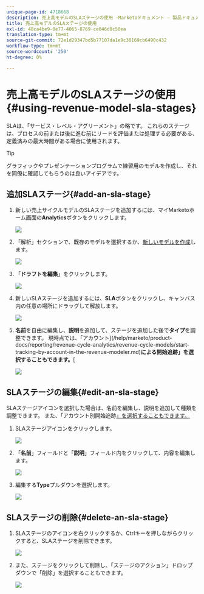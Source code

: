 ```yaml
---
unique-page-id: 4718668
description: 売上高モデルのSLAステージの使用 —Marketoドキュメント — 製品ドキュメント
title: 売上高モデルのSLAステージの使用
exl-id: 48ca4be9-0e77-4065-8769-ce046d0c50ea
translation-type: tm+mt
source-git-commit: 72e1d29347bd5b77107da1e9c30169cb6490c432
workflow-type: tm+mt
source-wordcount: '250'
ht-degree: 0%

---
```


# 売上高モデルのSLAステージの使用{#using-revenue-model-sla-stages}

SLAは、「サービス・レベル・アグリーメント」の略です。 これらのステージは、プロセスの前または後に進む前にリードを評価または処理する必要がある、定義済みの最大時間がある場合に使用されます。

>[!TIP]
>
>グラフィックやプレゼンテーションプログラムで練習用のモデルを作成し、それを同僚に確認してもらうのは良いアイデアです。

## 追加SLAステージ{#add-an-sla-stage}

1. 新しい売上サイクルモデルのSLAステージを追加するには、マイMarketoホーム画面の&#x200B;**Analytics**&#x200B;ボタンをクリックします。

   ![](assets/image2015-4-27-11-3a54-3a41.png)

1. 「解析」セクションで、既存のモデルを選択するか、[新しいモデルを作成](/help/marketo/product-docs/reporting/revenue-cycle-analytics/revenue-cycle-models/create-a-new-revenue-model.md)します。

   ![](assets/image2015-4-27-15-3a6-3a30.png)

1. 「**ドラフトを編集**」をクリックします。

   ![](assets/image2015-4-27-12-3a10-3a49.png)

1. 新しいSLAステージを追加するには、**SLA**&#x200B;ボタンをクリックし、キャンバス内の任意の場所にドラッグして解放します。

   ![](assets/image2015-4-27-15-3a32-3a10.png)

1. **名前**&#x200B;を自由に編集し、**説明**&#x200B;を追加して、ステージを追加した後で&#x200B;**タイプ**&#x200B;を調整できます。 現時点では、「アカウント&#x200B;](/help/marketo/product-docs/reporting/revenue-cycle-analytics/revenue-cycle-models/start-tracking-by-account-in-the-revenue-modeler.md)**による開始追跡」を選択することもできます。**[

   ![](assets/image2015-4-27-17-3a0-3a39.png)

## SLAステージの編集{#edit-an-sla-stage}

SLAステージアイコンを選択した場合は、名前を編集し、説明を追加して種類を調整できます。 また、「アカウント別開始追跡[」を選択することもできます。](/help/marketo/product-docs/reporting/revenue-cycle-analytics/revenue-cycle-models/start-tracking-by-account-in-the-revenue-modeler.md)

1. SLAステージアイコンをクリックします。

   ![](assets/image2015-4-27-15-3a45-3a25.png)

1. 「**名前**」フィールドと「**説明**」フィールド内をクリックして、内容を編集します。

   ![](assets/image2015-4-27-15-3a48-3a37.png)

1. 編集する&#x200B;**Type**&#x200B;プルダウンを選択します。

   ![](assets/image2015-4-27-15-3a51-3a27.png)

## SLAステージの削除{#delete-an-sla-stage}

1. SLAステージのアイコンを右クリックするか、Ctrlキーを押しながらクリックすると、SLAステージを削除できます。

   ![](assets/image2015-4-27-16-3a2-3a47.png)

1. また、ステージをクリックして削除し、「ステージのアクション」ドロップダウンで「削除」を選択することもできます。

   ![](assets/image2015-4-27-17-3a20-3a41.png)
